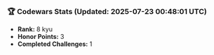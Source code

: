 ### 🏆 Codewars Stats (Updated: 2025-07-23 00:48:01 UTC)

- **Rank:** 8 kyu
- **Honor Points:** 3
- **Completed Challenges:** 1
